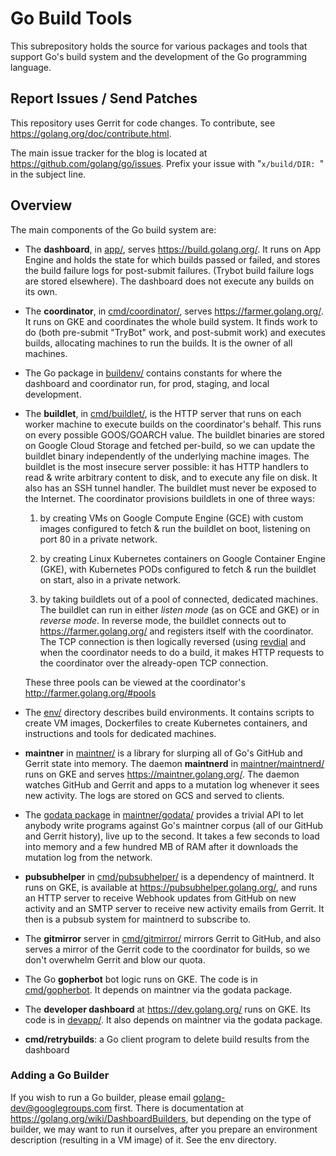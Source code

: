 # Go Build Tools

This subrepository holds the source for various packages and tools that support
Go's build system and the development of the Go programming language.

## Report Issues / Send Patches

This repository uses Gerrit for code changes. To contribute, see
https://golang.org/doc/contribute.html.

The main issue tracker for the blog is located at
https://github.com/golang/go/issues. Prefix your issue with
"`x/build/DIR: `" in the subject line.

## Overview

The main components of the Go build system are:

* The **dashboard**, in [app/](https://dev.golang.org/dir/build/app), serves
  https://build.golang.org/. It runs on App Engine and holds the state for
  which builds passed or failed, and stores the build failure logs for
  post-submit failures. (Trybot build failure logs are stored elsewhere).
  The dashboard does not execute any builds on its own.


* The **coordinator**, in
  [cmd/coordinator/](https://dev.golang.org/dir/build/cmd/coordinator/),
  serves https://farmer.golang.org/. It runs on GKE and coordinates the
  whole build system. It finds work to do (both pre-submit "TryBot" work,
  and post-submit work) and executes builds, allocating machines to run the
  builds. It is the owner of all machines.

* The Go package in [buildenv/](https://dev.golang.org/dir/build/buildenv/)
  contains constants for where the dashboard and coordinator run, for prod,
  staging, and local development.

* The **buildlet**, in
  [cmd/buildlet/](https://dev.golang.org/dir/build/cmd/buildlet/), is the
  HTTP server that runs on each worker machine to execute builds on the
  coordinator's behalf. This runs on every possible GOOS/GOARCH value. The
  buildlet binaries are stored on Google Cloud Storage and fetched
  per-build, so we can update the buildlet binary independently of the
  underlying machine images. The buildlet is the most insecure server
  possible: it has HTTP handlers to read & write arbitrary content to disk,
  and to execute any file on disk. It also has an SSH tunnel handler. The
  buildlet must never be exposed to the Internet. The coordinator provisions
  buildlets in one of three ways:

  1. by creating VMs on Google Compute Engine (GCE) with custom images
  configured to fetch & run the buildlet on boot, listening on port 80 in a
  private network.
  
  2. by creating Linux Kubernetes containers on Google Container Engine
  (GKE), with Kubernetes PODs configured to fetch & run the buildlet on
  start, also in a private network.

  3. by taking buildlets out of a pool of connected, dedicated machines. The
  buildlet can run in either *listen mode* (as on GCE and GKE) or in
  *reverse mode*. In reverse mode, the buildlet connects out to
  https://farmer.golang.org/ and registers itself with the coordinator. The
  TCP connection is then logically reversed (using
  [revdial](https://dev.golang.org/dir/build/revdial/) and when the
  coordinator needs to do a build, it makes HTTP requests to the coordinator
  over the already-open TCP connection.

  These three pools can be viewed at the coordinator's
  http://farmer.golang.org/#pools


* The [env/](https://dev.golang.org/dir/build/env/) directory describes
  build environments. It contains scripts to create VM images, Dockerfiles
  to create Kubernetes containers, and instructions and tools for dedicated
  machines.


* **maintner** in [maintner/](https://dev.golang.org/dir/build/maintner) is
  a library for slurping all of Go's GitHub and Gerrit state into memory.
  The daemon **maintnerd** in
  [maintner/maintnerd/](https://dev.golang.org/dir/build/maintner/maintnerd)
  runs on GKE and serves https://maintner.golang.org/. The daemon watches
  GitHub and Gerrit and apps to a mutation log whenever it sees new
  activity. The logs are stored on GCS and served to clients.


* The [godata package](https://godoc.org/golang.org/x/build/maintner/godata)
  in [maintner/godata/](https://dev.golang.org/dir/build/maintner/godata)
  provides a trivial API to let anybody write programs against
  Go's maintner corpus (all of our GitHub and Gerrit history), live up
  to the second. It takes a few seconds to load into memory and a few hundred
  MB of RAM after it downloads the mutation log from the network.


* **pubsubhelper** in
  [cmd/pubsubhelper/](https://dev.golang.org/dir/build/cmd/pubsubhelper/) is
  a dependency of maintnerd. It runs on GKE, is available at
  https://pubsubhelper.golang.org/, and runs an HTTP server to receive
  Webhook updates from GitHub on new activity and an SMTP server to receive
  new activity emails from Gerrit. It then is a pubsub system for maintnerd
  to subscribe to.


* The **gitmirror** server in
  [cmd/gitmirror/](https://dev.golang.org/dir/build/cmd/gitmirror) mirrors
  Gerrit to GitHub, and also serves a mirror of the Gerrit code to the
  coordinator for builds, so we don't overwhelm Gerrit and blow our quota.


* The Go **gopherbot** bot logic runs on GKE. The code is in
  [cmd/gopherbot](https://dev.golang.org/dir/build/cmd/gopherbot). It
  depends on maintner via the godata package.


* The **developer dashboard** at https://dev.golang.org/ runs on GKE.
  Its code is in [devapp/](https://dev.golang.org/dir/build/devapp/).
  It also depends on maintner via the godata package.


* **cmd/retrybuilds**: a Go client program to delete build results from the
    dashboard


### Adding a Go Builder

If you wish to run a Go builder, please email
[golang-dev@googlegroups.com](mailto:golang-dev@googlegroups.com) first. There
is documentation at https://golang.org/wiki/DashboardBuilders, but depending
on the type of builder, we may want to run it ourselves, after you prepare an
environment description (resulting in a VM image) of it. See the env directory.

